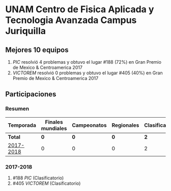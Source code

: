 ---
---

# UNAM Centro de Fisica Aplicada y Tecnologia Avanzada Campus Juriquilla

## Mejores 10 equipos

1. _PIC_ resolvió 4 problemas y obtuvo el lugar #188 (72%) en Gran Premio de Mexico & Centroamerica 2017
1. _VICTOREM_ resolvió 0 problemas y obtuvo el lugar #405 (40%) en Gran Premio de Mexico & Centroamerica 2017

## Participaciones

### Resumen

| Temporada | Finales mundiales | Campeonatos | Regionales | Clasificatorios | Equipos |
| --- | --- | --- | --- | --- | --- |
| **Total** | **0** | **0** | **0** | **2** | **2** |
| [2017-2018](#2017-2018) | 0 | 0 | 0 | 2 | 2 |

### 2017-2018

1. #188 _PIC_ (Clasificatorio)
1. #405 _VICTOREM_ (Clasificatorio)



